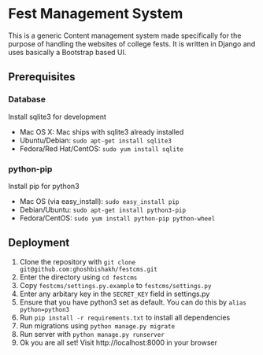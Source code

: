 # Fest Management System

This is a generic Content management system made specifically for the purpose of handling the websites of college fests. It is written in Django and uses basically a Bootstrap based UI.
## Prerequisites

### Database

Install sqlite3 for development

* Mac OS X: Mac ships with sqlite3 already installed
* Ubuntu/Debian: `sudo apt-get install sqlite3`
* Fedora/Red Hat/CentOS: `sudo yum install sqlite`

### python-pip

Install pip for python3

* Mac OS (via easy_install): `sudo easy_install pip` 
* Debian/Ubuntu: `sudo apt-get install python3-pip`
* Fedora/CentOS: `sudo yum install python-pip python-wheel`

## Deployment

1. Clone the repository with `git clone git@github.com:ghoshbishakh/festcms.git`
2. Enter the directory using `cd festcms`
3. Copy `festcms/settings.py.example` to `festcms/settings.py`
4. Enter any arbitary key in the `SECRET_KEY` field in settings.py
5. Ensure that you have python3 set as default. You can do this by `alias python=python3`
6. Run `pip install -r requirements.txt` to install all dependencies
7. Run migrations using `python manage.py migrate`
8. Run server with `python manage.py runserver`
9. Ok you are all set! Visit http://localhost:8000 in your browser
